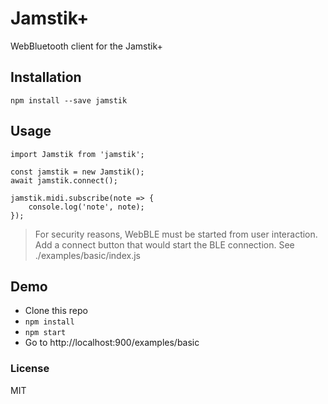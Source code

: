 # Jamstik+

WebBluetooth client for the Jamstik+

## Installation

`npm install --save jamstik`

## Usage

```
import Jamstik from 'jamstik';

const jamstik = new Jamstik();
await jamstik.connect();

jamstik.midi.subscribe(note => {
    console.log('note', note);
});
```

> For security reasons, WebBLE must be started from user interaction. Add a connect button that would start the BLE connection. See ./examples/basic/index.js

## Demo

* Clone this repo
* `npm install`
* `npm start`
* Go to http://localhost:900/examples/basic

### License

MIT